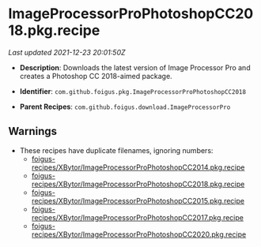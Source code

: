 # ImageProcessorProPhotoshopCC2018.pkg.recipe

_Last updated 2021-12-23 20:01:50Z_

- **Description**: Downloads the latest version of Image Processor Pro and creates a Photoshop CC 2018-aimed package.

- **Identifier**: `com.github.foigus.pkg.ImageProcessorProPhotoshopCC2018`

- **Parent Recipes**: `com.github.foigus.download.ImageProcessorPro`


## Warnings

- These recipes have duplicate filenames, ignoring numbers:
    - [foigus-recipes/XBytor/ImageProcessorProPhotoshopCC2014.pkg.recipe](/autopkg-dupe-tracker/foigus-recipes/XBytor/ImageProcessorProPhotoshopCC2014.pkg.recipe)
    - [foigus-recipes/XBytor/ImageProcessorProPhotoshopCC2018.pkg.recipe](/autopkg-dupe-tracker/foigus-recipes/XBytor/ImageProcessorProPhotoshopCC2018.pkg.recipe)
    - [foigus-recipes/XBytor/ImageProcessorProPhotoshopCC2015.pkg.recipe](/autopkg-dupe-tracker/foigus-recipes/XBytor/ImageProcessorProPhotoshopCC2015.pkg.recipe)
    - [foigus-recipes/XBytor/ImageProcessorProPhotoshopCC2017.pkg.recipe](/autopkg-dupe-tracker/foigus-recipes/XBytor/ImageProcessorProPhotoshopCC2017.pkg.recipe)
    - [foigus-recipes/XBytor/ImageProcessorProPhotoshopCC2020.pkg.recipe](/autopkg-dupe-tracker/foigus-recipes/XBytor/ImageProcessorProPhotoshopCC2020.pkg.recipe)